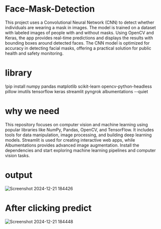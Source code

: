 # Face-Mask-Detection
This project uses a Convolutional Neural Network (CNN) to detect whether individuals are wearing a mask in images. The model is trained on a dataset with labeled images of people with and without masks. Using OpenCV and Keras, the app provides real-time predictions and displays the results with bounding boxes around detected faces. The CNN model is optimized for accuracy in detecting facial masks, offering a practical solution for public health and safety monitoring.
# library
!pip install numpy pandas matplotlib scikit-learn opencv-python-headless pillow imutils tensorflow keras streamlit pyngrok albumentations --quiet

# why we need
This repository focuses on computer vision and machine learning using popular libraries like NumPy, Pandas, OpenCV, and TensorFlow. It includes tools for data manipulation, image processing, and building deep learning models. Streamlit is used for creating interactive web apps, while Albumentations provides advanced image augmentation. Install the dependencies and start exploring machine learning pipelines and computer vision tasks.
# output
![Screenshot 2024-12-21 184426](https://github.com/user-attachments/assets/cd50c986-aeac-4f92-a786-9556e9537c0c)
# After clicking predict
![Screenshot 2024-12-21 184448](https://github.com/user-attachments/assets/092e14bf-6931-46bc-a183-8bf2d7972a51)
